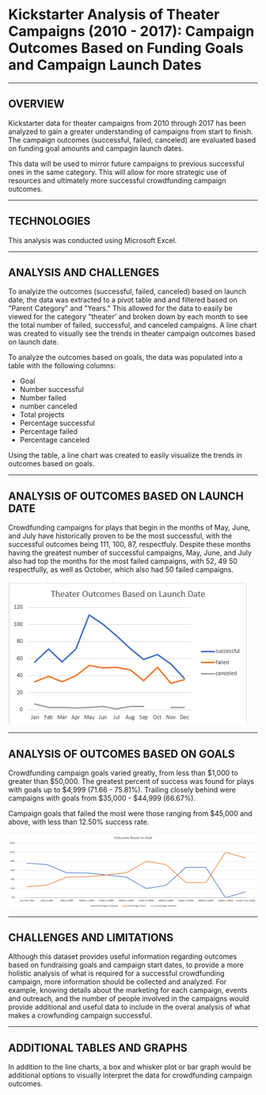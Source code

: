 # Kickstarter Analysis of Theater Campaigns (2010 - 2017): Campaign Outcomes Based on Funding Goals and Campaign Launch Dates
-----
## OVERVIEW
Kickstarter data for theater campaigns from 2010 through 2017 has been analyzed to gain a greater understanding of campaigns from start to finish. The campaign outcomes (successful, failed, canceled) are evaluated based on funding goal amounts and campagin launch dates.

This data will be used to mirror future campaigns to previous successful ones in the same category. This will allow for more strategic use of resources and ultimately  more successful crowdfunding campaign outcomes.

-----
## TECHNOLOGIES
This analysis was conducted using Microsoft Excel. 

-----
## ANALYSIS AND CHALLENGES
To analyize the outcomes (successful, failed, canceled) based on launch date, the data was extracted to a pivot table and and filtered based on "Parent Category" and "Years." This allowed for the data to easily be viewed for the category "theater' and broken down by each month to see the total number of failed, successful, and canceled campaigns. A line chart was created to visually see the trends in theater campaign outcomes based on launch date.

To analyze the outcomes based on goals, the data was populated into a table with the following columns:

- Goal
- Number successful
- Number failed
- number canceled
- Total projects
- Percentage successful
- Percentage failed
- Percentage canceled

Using the table, a line chart was created to easily visualize the trends in outcomes based on goals.

-----
## ANALYSIS OF OUTCOMES BASED ON LAUNCH DATE
Crowdfunding campaigns for plays that begin in the months of May, June, and July have historically proven to be the most successful, with the successful outcomes being 111, 100, 87, respectfuly. Despite these months having the greatest number of successful campaigns, May, June, and July also had top the months for the most failed campaigns, with 52, 49 50 respectfully, as well as October, which also had 50 failed campaigns.

![outcomes based on launch date](resources/Theater_Outcomes_vs_Launch.png)

-----
## ANALYSIS OF OUTCOMES BASED ON GOALS
Crowdfunding campaign goals varied greatly, from less than $1,000 to greater than $50,000. The greatest percent of success was found for plays with goals up to $4,999 (71.66 - 75.81%). Trailing closely behind were campaigns with goals from $35,000 - $44,999 (66.67%).

Campaign goals that failed the most were those ranging from $45,000 and above, with less than 12.50% success rate.

![outcomes based on goals](resources/Outcomes_vs_Goals.png)

-----
## CHALLENGES AND LIMITATIONS
Although this dataset provides useful information regarding outcomes based on fundraising goals and campaign start dates, to provide a more holistic analysis of what is required for a successful crowdfunding campaign, more information should be collected and analyzed. For example, knowing details about the marketing for each campaign, events and outreach, and the number of people involved in the campaigns would provide additional and useful data to include in the overal analysis of what makes a crowfunding campaign successful.

-----
## ADDITIONAL TABLES AND GRAPHS
In addition to the line charts, a box and whisker plot or bar graph would be additional options to visually interpret the data for crowdfunding campaign outcomes.
